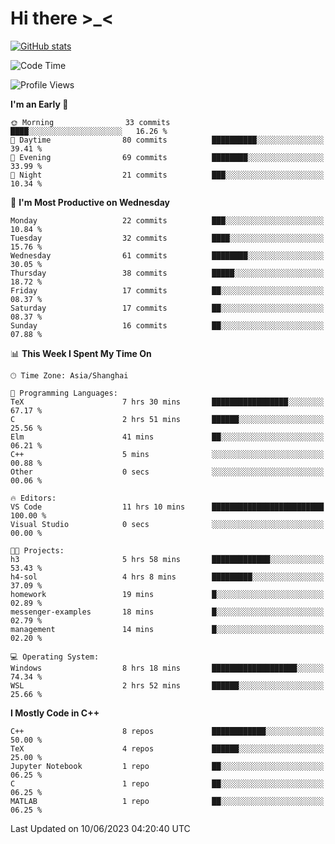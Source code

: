# Hi there \>_<

[![GitHub stats](https://github-readme-stats.vercel.app/api?username=ARessegetesStery&show_icons=true&theme=transparent)](https://github.com/anuraghazra/github-readme-stats)

<!--START_SECTION:waka-->
![Code Time](http://img.shields.io/badge/Code%20Time-134%20hrs%2038%20mins-blue)

![Profile Views](http://img.shields.io/badge/Profile%20Views-4-blue)

**I'm an Early 🐤** 

```text
🌞 Morning                33 commits          ████░░░░░░░░░░░░░░░░░░░░░   16.26 % 
🌆 Daytime                80 commits          ██████████░░░░░░░░░░░░░░░   39.41 % 
🌃 Evening                69 commits          ████████░░░░░░░░░░░░░░░░░   33.99 % 
🌙 Night                  21 commits          ███░░░░░░░░░░░░░░░░░░░░░░   10.34 % 
```
📅 **I'm Most Productive on Wednesday** 

```text
Monday                   22 commits          ███░░░░░░░░░░░░░░░░░░░░░░   10.84 % 
Tuesday                  32 commits          ████░░░░░░░░░░░░░░░░░░░░░   15.76 % 
Wednesday                61 commits          ████████░░░░░░░░░░░░░░░░░   30.05 % 
Thursday                 38 commits          █████░░░░░░░░░░░░░░░░░░░░   18.72 % 
Friday                   17 commits          ██░░░░░░░░░░░░░░░░░░░░░░░   08.37 % 
Saturday                 17 commits          ██░░░░░░░░░░░░░░░░░░░░░░░   08.37 % 
Sunday                   16 commits          ██░░░░░░░░░░░░░░░░░░░░░░░   07.88 % 
```


📊 **This Week I Spent My Time On** 

```text
🕑︎ Time Zone: Asia/Shanghai

💬 Programming Languages: 
TeX                      7 hrs 30 mins       █████████████████░░░░░░░░   67.17 % 
C                        2 hrs 51 mins       ██████░░░░░░░░░░░░░░░░░░░   25.56 % 
Elm                      41 mins             ██░░░░░░░░░░░░░░░░░░░░░░░   06.21 % 
C++                      5 mins              ░░░░░░░░░░░░░░░░░░░░░░░░░   00.88 % 
Other                    0 secs              ░░░░░░░░░░░░░░░░░░░░░░░░░   00.06 % 

🔥 Editors: 
VS Code                  11 hrs 10 mins      █████████████████████████   100.00 % 
Visual Studio            0 secs              ░░░░░░░░░░░░░░░░░░░░░░░░░   00.00 % 

🐱‍💻 Projects: 
h3                       5 hrs 58 mins       █████████████░░░░░░░░░░░░   53.43 % 
h4-sol                   4 hrs 8 mins        █████████░░░░░░░░░░░░░░░░   37.09 % 
homework                 19 mins             █░░░░░░░░░░░░░░░░░░░░░░░░   02.89 % 
messenger-examples       18 mins             █░░░░░░░░░░░░░░░░░░░░░░░░   02.79 % 
management               14 mins             █░░░░░░░░░░░░░░░░░░░░░░░░   02.20 % 

💻 Operating System: 
Windows                  8 hrs 18 mins       ███████████████████░░░░░░   74.34 % 
WSL                      2 hrs 52 mins       ██████░░░░░░░░░░░░░░░░░░░   25.66 % 
```

**I Mostly Code in C++** 

```text
C++                      8 repos             ████████████░░░░░░░░░░░░░   50.00 % 
TeX                      4 repos             ██████░░░░░░░░░░░░░░░░░░░   25.00 % 
Jupyter Notebook         1 repo              ██░░░░░░░░░░░░░░░░░░░░░░░   06.25 % 
C                        1 repo              ██░░░░░░░░░░░░░░░░░░░░░░░   06.25 % 
MATLAB                   1 repo              ██░░░░░░░░░░░░░░░░░░░░░░░   06.25 % 
```




 Last Updated on 10/06/2023 04:20:40 UTC
<!--END_SECTION:waka-->
